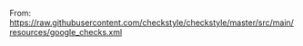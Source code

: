 From: https://raw.githubusercontent.com/checkstyle/checkstyle/master/src/main/resources/google_checks.xml
